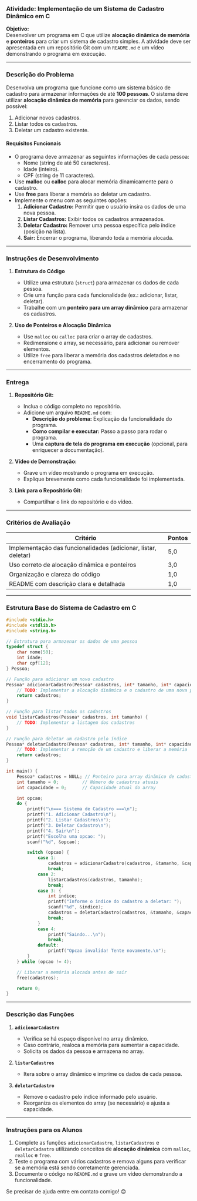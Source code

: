 
### **Atividade: Implementação de um Sistema de Cadastro Dinâmico em C**

**Objetivo:**  
Desenvolver um programa em C que utilize **alocação dinâmica de memória** e **ponteiros** para criar um sistema de cadastro simples. A atividade deve ser apresentada em um repositório Git com um `README.md` e um vídeo demonstrando o programa em execução.

---

### **Descrição do Problema**

Desenvolva um programa que funcione como um sistema básico de cadastro para armazenar informações de até **100 pessoas**. O sistema deve utilizar **alocação dinâmica de memória** para gerenciar os dados, sendo possível:  
1. Adicionar novos cadastros.  
2. Listar todos os cadastros.  
3. Deletar um cadastro existente.  

#### **Requisitos Funcionais**
- O programa deve armazenar as seguintes informações de cada pessoa:
  - Nome (string de até 50 caracteres).
  - Idade (inteiro).
  - CPF (string de 11 caracteres).  
- Use **malloc** ou **calloc** para alocar memória dinamicamente para o cadastro.
- Use **free** para liberar a memória ao deletar um cadastro.
- Implemente o menu com as seguintes opções:
  1. **Adicionar Cadastro:** Permitir que o usuário insira os dados de uma nova pessoa.
  2. **Listar Cadastros:** Exibir todos os cadastros armazenados.
  3. **Deletar Cadastro:** Remover uma pessoa específica pelo índice (posição na lista).
  4. **Sair:** Encerrar o programa, liberando toda a memória alocada.

---

### **Instruções de Desenvolvimento**

1. **Estrutura do Código**  
   - Utilize uma estrutura (`struct`) para armazenar os dados de cada pessoa.
   - Crie uma função para cada funcionalidade (ex.: adicionar, listar, deletar).
   - Trabalhe com um **ponteiro para um array dinâmico** para armazenar os cadastros.

2. **Uso de Ponteiros e Alocação Dinâmica**  
   - Use `malloc` ou `calloc` para criar o array de cadastros.
   - Redimensione o array, se necessário, para adicionar ou remover elementos.
   - Utilize `free` para liberar a memória dos cadastros deletados e no encerramento do programa.

---

### **Entrega**

1. **Repositório Git:**  
   - Inclua o código completo no repositório.
   - Adicione um arquivo `README.md` com:
     - **Descrição do problema:** Explicação da funcionalidade do programa.
     - **Como compilar e executar:** Passo a passo para rodar o programa.
     - Uma **captura de tela do programa em execução** (opcional, para enriquecer a documentação).

2. **Vídeo de Demonstração:**  
   - Grave um vídeo mostrando o programa em execução.
   - Explique brevemente como cada funcionalidade foi implementada.

3. **Link para o Repositório Git:**  
   - Compartilhar o link do repositório e do vídeo.

---

### **Critérios de Avaliação**
| Critério                                                       | Pontos |
|----------------------------------------------------------------|--------|
| Implementação das funcionalidades (adicionar, listar, deletar) | 5,0    |
| Uso correto de alocação dinâmica e ponteiros                   | 3,0    |
| Organização e clareza do código                                | 1,0    |
| README com descrição clara e detalhada                         | 1,0    |

---

### **Estrutura Base do Sistema de Cadastro em C**

```c
#include <stdio.h>
#include <stdlib.h>
#include <string.h>

// Estrutura para armazenar os dados de uma pessoa
typedef struct {
    char nome[50];
    int idade;
    char cpf[12];
} Pessoa;

// Função para adicionar um novo cadastro
Pessoa* adicionarCadastro(Pessoa* cadastros, int* tamanho, int* capacidade) {
    // TODO: Implementar a alocação dinâmica e o cadastro de uma nova pessoa
    return cadastros;
}

// Função para listar todos os cadastros
void listarCadastros(Pessoa* cadastros, int tamanho) {
    // TODO: Implementar a listagem dos cadastros
}

// Função para deletar um cadastro pelo índice
Pessoa* deletarCadastro(Pessoa* cadastros, int* tamanho, int* capacidade, int indice) {
    // TODO: Implementar a remoção de um cadastro e liberar a memória
    return cadastros;
}

int main() {
    Pessoa* cadastros = NULL; // Ponteiro para array dinâmico de cadastros
    int tamanho = 0;         // Número de cadastros atuais
    int capacidade = 0;      // Capacidade atual do array

    int opcao;
    do {
        printf("\n=== Sistema de Cadastro ===\n");
        printf("1. Adicionar Cadastro\n");
        printf("2. Listar Cadastros\n");
        printf("3. Deletar Cadastro\n");
        printf("4. Sair\n");
        printf("Escolha uma opcao: ");
        scanf("%d", &opcao);

        switch (opcao) {
            case 1:
                cadastros = adicionarCadastro(cadastros, &tamanho, &capacidade);
                break;
            case 2:
                listarCadastros(cadastros, tamanho);
                break;
            case 3: {
                int indice;
                printf("Informe o indice do cadastro a deletar: ");
                scanf("%d", &indice);
                cadastros = deletarCadastro(cadastros, &tamanho, &capacidade, indice);
                break;
            }
            case 4:
                printf("Saindo...\n");
                break;
            default:
                printf("Opcao invalida! Tente novamente.\n");
        }
    } while (opcao != 4);

    // Liberar a memória alocada antes de sair
    free(cadastros);

    return 0;
}

```
---

### **Descrição das Funções**
1. **`adicionarCadastro`**  
   - Verifica se há espaço disponível no array dinâmico.
   - Caso contrário, realoca a memória para aumentar a capacidade.
   - Solicita os dados da pessoa e armazena no array.

2. **`listarCadastros`**  
   - Itera sobre o array dinâmico e imprime os dados de cada pessoa.

3. **`deletarCadastro`**  
   - Remove o cadastro pelo índice informado pelo usuário.
   - Reorganiza os elementos do array (se necessário) e ajusta a capacidade.
---

### **Instruções para os Alunos**
1. Complete as funções `adicionarCadastro`, `listarCadastros` e `deletarCadastro` utilizando conceitos de **alocação dinâmica** com `malloc`, `realloc` e `free`.
2. Teste o programa com vários cadastros e remova alguns para verificar se a memória está sendo corretamente gerenciada.
3. Documente o código no `README.md` e grave um vídeo demonstrando a funcionalidade.

Se precisar de ajuda entre em contato comigo! 😊
